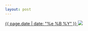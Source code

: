 ```yaml
---
layout: post
---
```


<p>
  <a href="/7">
    <time>{{ page.date | date: "%e %B %Y" }}</time>
    <img src="https://s3.amazonaws.com/life.aaronjgreenberg.com/7.jpg">
  </a>
  
</p>

